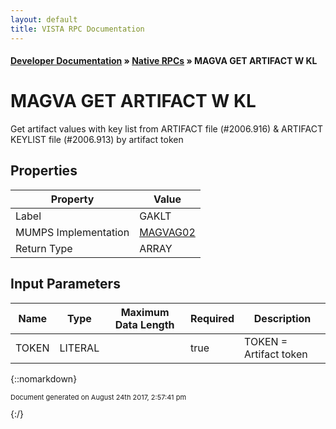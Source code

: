 ```yaml
---
layout: default
title: VISTA RPC Documentation
---
```


#### [Developer Documentation](../index) &#187; [Native RPCs](TableOfContents) &#187; MAGVA GET ARTIFACT W KL<br/>
# MAGVA GET ARTIFACT W KL

 Get artifact values with key list from ARTIFACT file (#2006.916) & ARTIFACT KEYLIST file (#2006.913) by artifact token

## Properties

Property | Value
--- | ---
Label | GAKLT
MUMPS Implementation | [MAGVAG02](http://code.osehra.org/dox/Routine_MAGVAG02_source.html)
Return Type | ARRAY


## Input Parameters

Name | Type | Maximum Data Length | Required | Description
--- | --- | --- | --- | ---
TOKEN | LITERAL |  | true | TOKEN &#x3D; Artifact token



{::nomarkdown} <br/><p style="font-size: 11px">Document generated on August 24th 2017, 2:57:41 pm</p>{:/}